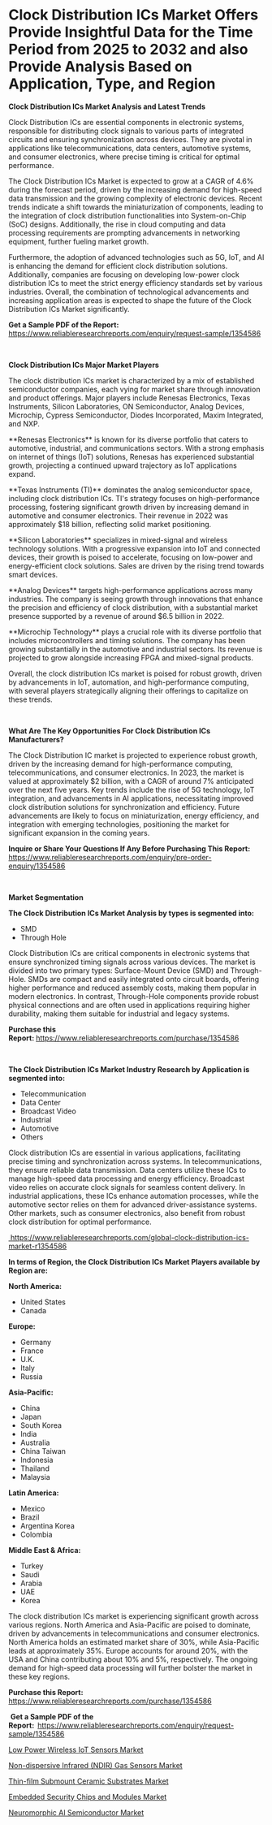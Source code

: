 <p><h1>Clock Distribution ICs Market Offers Provide Insightful Data for the Time Period from 2025 to 2032 and also Provide Analysis Based on Application, Type, and Region</h1></p><p><strong>Clock Distribution ICs Market Analysis and Latest Trends</strong></p>
<p><p>Clock Distribution ICs are essential components in electronic systems, responsible for distributing clock signals to various parts of integrated circuits and ensuring synchronization across devices. They are pivotal in applications like telecommunications, data centers, automotive systems, and consumer electronics, where precise timing is critical for optimal performance.</p><p>The Clock Distribution ICs Market is expected to grow at a CAGR of 4.6% during the forecast period, driven by the increasing demand for high-speed data transmission and the growing complexity of electronic devices. Recent trends indicate a shift towards the miniaturization of components, leading to the integration of clock distribution functionalities into System-on-Chip (SoC) designs. Additionally, the rise in cloud computing and data processing requirements are prompting advancements in networking equipment, further fueling market growth.</p><p>Furthermore, the adoption of advanced technologies such as 5G, IoT, and AI is enhancing the demand for efficient clock distribution solutions. Additionally, companies are focusing on developing low-power clock distribution ICs to meet the strict energy efficiency standards set by various industries. Overall, the combination of technological advancements and increasing application areas is expected to shape the future of the Clock Distribution ICs Market significantly.</p></p>
<p><strong>Get a Sample PDF of the Report:&nbsp;</strong> <a href="https://www.reliableresearchreports.com/enquiry/request-sample/1354586?utm_campaign=10&utm_medium=2&utm_source=Github&utm_content=ia&utm_term=13022025&utm_id=clock-distribution-ics">https://www.reliableresearchreports.com/enquiry/request-sample/1354586</a></p>
<p>&nbsp;</p>
<p><strong>Clock Distribution ICs Major Market Players</strong></p>
<p><p>The clock distribution ICs market is characterized by a mix of established semiconductor companies, each vying for market share through innovation and product offerings. Major players include Renesas Electronics, Texas Instruments, Silicon Laboratories, ON Semiconductor, Analog Devices, Microchip, Cypress Semiconductor, Diodes Incorporated, Maxim Integrated, and NXP.</p><p>**Renesas Electronics** is known for its diverse portfolio that caters to automotive, industrial, and communications sectors. With a strong emphasis on internet of things (IoT) solutions, Renesas has experienced substantial growth, projecting a continued upward trajectory as IoT applications expand.</p><p>**Texas Instruments (TI)** dominates the analog semiconductor space, including clock distribution ICs. TI's strategy focuses on high-performance processing, fostering significant growth driven by increasing demand in automotive and consumer electronics. Their revenue in 2022 was approximately $18 billion, reflecting solid market positioning.</p><p>**Silicon Laboratories** specializes in mixed-signal and wireless technology solutions. With a progressive expansion into IoT and connected devices, their growth is poised to accelerate, focusing on low-power and energy-efficient clock solutions. Sales are driven by the rising trend towards smart devices.</p><p>**Analog Devices** targets high-performance applications across many industries. The company is seeing growth through innovations that enhance the precision and efficiency of clock distribution, with a substantial market presence supported by a revenue of around $6.5 billion in 2022.</p><p>**Microchip Technology** plays a crucial role with its diverse portfolio that includes microcontrollers and timing solutions. The company has been growing substantially in the automotive and industrial sectors. Its revenue is projected to grow alongside increasing FPGA and mixed-signal products.</p><p>Overall, the clock distribution ICs market is poised for robust growth, driven by advancements in IoT, automation, and high-performance computing, with several players strategically aligning their offerings to capitalize on these trends.</p></p>
<p>&nbsp;</p>
<p><strong>What Are The Key Opportunities For Clock Distribution ICs Manufacturers?</strong></p>
<p><p>The Clock Distribution IC market is projected to experience robust growth, driven by the increasing demand for high-performance computing, telecommunications, and consumer electronics. In 2023, the market is valued at approximately $2 billion, with a CAGR of around 7% anticipated over the next five years. Key trends include the rise of 5G technology, IoT integration, and advancements in AI applications, necessitating improved clock distribution solutions for synchronization and efficiency. Future advancements are likely to focus on miniaturization, energy efficiency, and integration with emerging technologies, positioning the market for significant expansion in the coming years.</p></p>
<p><strong>Inquire or Share Your Questions If Any Before Purchasing This Report:</strong> <a href="https://www.reliableresearchreports.com/enquiry/pre-order-enquiry/1354586?utm_campaign=10&utm_medium=2&utm_source=Github&utm_content=ia&utm_term=13022025&utm_id=clock-distribution-ics">https://www.reliableresearchreports.com/enquiry/pre-order-enquiry/1354586</a></p>
<p>&nbsp;</p>
<p><strong>Market Segmentation</strong></p>
<p><strong>The Clock Distribution ICs Market Analysis by types is segmented into:</strong></p>
<p><ul><li>SMD</li><li>Through Hole</li></ul></p>
<p><p>Clock Distribution ICs are critical components in electronic systems that ensure synchronized timing signals across various devices. The market is divided into two primary types: Surface-Mount Device (SMD) and Through-Hole. SMDs are compact and easily integrated onto circuit boards, offering higher performance and reduced assembly costs, making them popular in modern electronics. In contrast, Through-Hole components provide robust physical connections and are often used in applications requiring higher durability, making them suitable for industrial and legacy systems.</p></p>
<p><strong>Purchase this Report:&nbsp;</strong><a href="https://www.reliableresearchreports.com/purchase/1354586?utm_campaign=10&utm_medium=2&utm_source=Github&utm_content=ia&utm_term=13022025&utm_id=clock-distribution-ics">https://www.reliableresearchreports.com/purchase/1354586</a></p>
<p>&nbsp;</p>
<p><strong>The Clock Distribution ICs Market Industry Research by Application is segmented into:</strong></p>
<p><ul><li>Telecommunication</li><li>Data Center</li><li>Broadcast Video</li><li>Industrial</li><li>Automotive</li><li>Others</li></ul></p>
<p><p>Clock distribution ICs are essential in various applications, facilitating precise timing and synchronization across systems. In telecommunications, they ensure reliable data transmission. Data centers utilize these ICs to manage high-speed data processing and energy efficiency. Broadcast video relies on accurate clock signals for seamless content delivery. In industrial applications, these ICs enhance automation processes, while the automotive sector relies on them for advanced driver-assistance systems. Other markets, such as consumer electronics, also benefit from robust clock distribution for optimal performance.</p></p>
<p><a href="https://www.reliableresearchreports.com/global-clock-distribution-ics-market-r1354586?utm_campaign=10&utm_medium=2&utm_source=Github&utm_content=ia&utm_term=13022025&utm_id=clock-distribution-ics">&nbsp;https://www.reliableresearchreports.com/global-clock-distribution-ics-market-r1354586</a></p>
<p><strong>In terms of Region, the Clock Distribution ICs Market Players available by Region are:</strong></p>
<p>
    <p> <strong> North America: </strong>
        <ul>
            <li>United States</li>
            <li>Canada</li>
        </ul>
        </p> 
    <p> <strong> Europe: </strong>
        <ul>
            <li>Germany</li>
            <li>France</li>
            <li>U.K.</li>
            <li>Italy</li>
            <li>Russia</li>
        </ul>
        </p> 
    <p> <strong> Asia-Pacific: </strong>
        <ul>
            <li>China</li>
            <li>Japan</li>
            <li>South Korea</li>
            <li>India</li>
            <li>Australia</li>
            <li>China Taiwan</li>
            <li>Indonesia</li>
            <li>Thailand</li>
            <li>Malaysia</li>
        </ul>
        </p> 
    <p> <strong> Latin America: </strong>
        <ul>
            <li>Mexico</li>
            <li>Brazil</li>
            <li>Argentina Korea</li>
            <li>Colombia</li>
        </ul>
        </p> 
    <p> <strong> Middle East & Africa: </strong>
        <ul>
            <li>Turkey</li>
            <li>Saudi</li>
            <li>Arabia</li>
            <li>UAE</li>
            <li>Korea</li>
        </ul>
    </p>
    </p>
<p><p>The clock distribution ICs market is experiencing significant growth across various regions. North America and Asia-Pacific are poised to dominate, driven by advancements in telecommunications and consumer electronics. North America holds an estimated market share of 30%, while Asia-Pacific leads at approximately 35%. Europe accounts for around 20%, with the USA and China contributing about 10% and 5%, respectively. The ongoing demand for high-speed data processing will further bolster the market in these key regions.</p></p>
<p><strong>Purchase this Report: </strong><a href="https://www.reliableresearchreports.com/purchase/1354586?utm_campaign=10&utm_medium=2&utm_source=Github&utm_content=ia&utm_term=13022025&utm_id=clock-distribution-ics">https://www.reliableresearchreports.com/purchase/1354586</a></p>
<p>&nbsp;<strong>Get a Sample PDF of the Report:&nbsp;&nbsp;</strong><a href="https://www.reliableresearchreports.com/enquiry/request-sample/1354586?utm_campaign=10&utm_medium=2&utm_source=Github&utm_content=ia&utm_term=13022025&utm_id=clock-distribution-ics">https://www.reliableresearchreports.com/enquiry/request-sample/1354586</a></p>
<p><strong></strong></p>
<p><p><a href="https://github.com/tselahiara/Market-Research-Report-List-1/blob/main/low-power-wireless-iot-sensors-market.md?utm_campaign=10&utm_medium=2&utm_source=Github&utm_content=ia&utm_term=13022025&utm_id=clock-distribution-ics">Low Power Wireless IoT Sensors Market</a></p><p><a href="https://github.com/barnickclara79/Market-Research-Report-List-1/blob/main/non-dispersive-infrared-ndir-gas-sensors-market.md?utm_campaign=10&utm_medium=2&utm_source=Github&utm_content=ia&utm_term=13022025&utm_id=clock-distribution-ics">Non-dispersive Infrared (NDIR) Gas Sensors Market</a></p><p><a href="https://github.com/waverlyam689/Market-Research-Report-List-1/blob/main/thin-film-submount-ceramic-substrates-market.md?utm_campaign=10&utm_medium=2&utm_source=Github&utm_content=ia&utm_term=13022025&utm_id=clock-distribution-ics">Thin-film Submount Ceramic Substrates Market</a></p><p><a href="https://github.com/anuellaruska/Market-Research-Report-List-1/blob/main/embedded-security-chips-and-modules-market.md?utm_campaign=10&utm_medium=2&utm_source=Github&utm_content=ia&utm_term=13022025&utm_id=clock-distribution-ics">Embedded Security Chips and Modules Market</a></p><p><a href="https://github.com/boyermaragaret8392/Market-Research-Report-List-1/blob/main/neuromorphic-ai-semiconductor-market.md?utm_campaign=10&utm_medium=2&utm_source=Github&utm_content=ia&utm_term=13022025&utm_id=clock-distribution-ics">Neuromorphic AI Semiconductor Market</a></p></p>